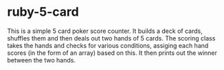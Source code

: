 # ruby-5-card

This is a simple 5 card poker score counter. 
It builds a deck of cards, shuffles them and then deals out two hands of 5 cards. 
The scoring class takes the hands and checks for various conditions, assiging each hand scores (in the form of an array) based on this.
It then prints out the winner between the two hands.

